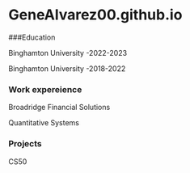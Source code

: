 # GeneAlvarez00.github.io

###Education 

Binghamton University 
-2022-2023

Binghamton University 
-2018-2022




### Work expereience 
Broadridge Financial Solutions 

Quantitative Systems


### Projects
CS50
